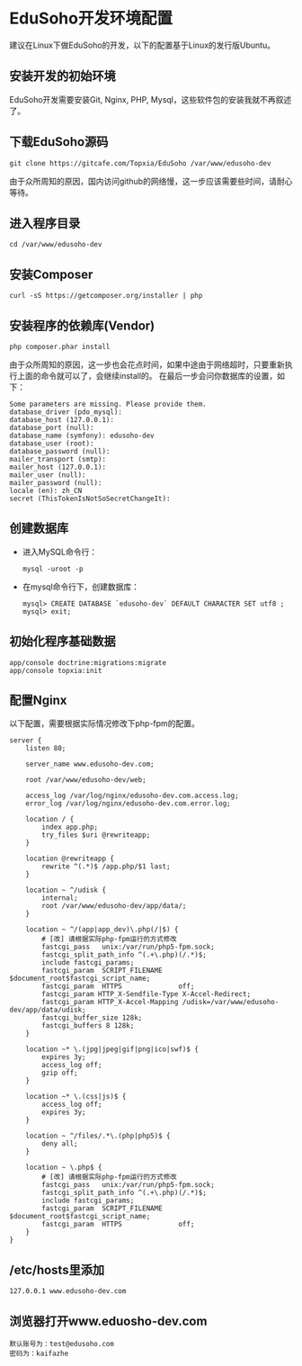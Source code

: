 # EduSoho开发环境配置

建议在Linux下做EduSoho的开发，以下的配置基于Linux的发行版Ubuntu。

## 安装开发的初始环境

EduSoho开发需要安装Git, Nginx, PHP, Mysql，这些软件包的安装我就不再叙述了。

## 下载EduSoho源码

    git clone https://gitcafe.com/Topxia/EduSoho /var/www/edusoho-dev

由于众所周知的原因，国内访问github的网络慢，这一步应该需要些时间，请耐心等待。

## 进入程序目录

    cd /var/www/edusoho-dev

## 安装Composer

    curl -sS https://getcomposer.org/installer | php

## 安装程序的依赖库(Vendor)

    php composer.phar install

由于众所周知的原因，这一步也会花点时间，如果中途由于网络超时，只要重新执行上面的命令就可以了，会继续install的。
在最后一步会问你数据库的设置，如下：

    Some parameters are missing. Please provide them.
    database_driver (pdo_mysql):    
    database_host (127.0.0.1): 
    database_port (null): 
    database_name (symfony): edusoho-dev
    database_user (root): 
    database_password (null): 
    mailer_transport (smtp): 
    mailer_host (127.0.0.1): 
    mailer_user (null):  
    mailer_password (null): 
    locale (en): zh_CN
    secret (ThisTokenIsNotSoSecretChangeIt): 

## 创建数据库

  * 进入MySQL命令行：

        mysql -uroot -p

  * 在mysql命令行下，创建数据库：

        mysql> CREATE DATABASE `edusoho-dev` DEFAULT CHARACTER SET utf8 ; 
        mysql> exit;


## 初始化程序基础数据

    app/console doctrine:migrations:migrate
    app/console topxia:init

## 配置Nginx

以下配置，需要根据实际情况修改下php-fpm的配置。

    server {
        listen 80;

        server_name www.edusoho-dev.com;

        root /var/www/edusoho-dev/web;

        access_log /var/log/nginx/edusoho-dev.com.access.log;
        error_log /var/log/nginx/edusoho-dev.com.error.log;

        location / {
            index app.php;
            try_files $uri @rewriteapp;
        }

        location @rewriteapp {
            rewrite ^(.*)$ /app.php/$1 last;
        }

        location ~ ^/udisk {
            internal;
            root /var/www/edusoho-dev/app/data/;
        }

        location ~ ^/(app|app_dev)\.php(/|$) {
            # [改] 请根据实际php-fpm运行的方式修改
            fastcgi_pass   unix:/var/run/php5-fpm.sock;
            fastcgi_split_path_info ^(.+\.php)(/.*)$;
            include fastcgi_params;
            fastcgi_param  SCRIPT_FILENAME    $document_root$fastcgi_script_name;
            fastcgi_param  HTTPS              off;
            fastcgi_param HTTP_X-Sendfile-Type X-Accel-Redirect;
            fastcgi_param HTTP_X-Accel-Mapping /udisk=/var/www/edusoho-dev/app/data/udisk;
            fastcgi_buffer_size 128k;
            fastcgi_buffers 8 128k;
        }

        location ~* \.(jpg|jpeg|gif|png|ico|swf)$ {
            expires 3y;
            access_log off;
            gzip off;
        }

        location ~* \.(css|js)$ {
            access_log off;
            expires 3y;
        }

        location ~ ^/files/.*\.(php|php5)$ {
            deny all;
        }

        location ~ \.php$ {
            # [改] 请根据实际php-fpm运行的方式修改
            fastcgi_pass   unix:/var/run/php5-fpm.sock;
            fastcgi_split_path_info ^(.+\.php)(/.*)$;
            include fastcgi_params;
            fastcgi_param  SCRIPT_FILENAME    $document_root$fastcgi_script_name;
            fastcgi_param  HTTPS              off;
        }
    }

## /etc/hosts里添加

    127.0.0.1 www.edusoho-dev.com

## 浏览器打开www.eduosho-dev.com

    默认账号为：test@edusoho.com
    密码为：kaifazhe